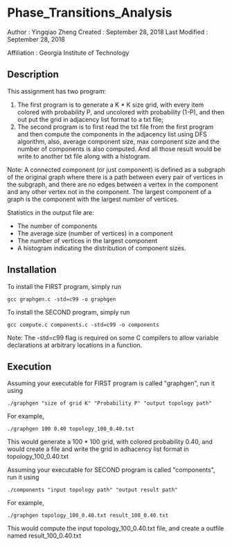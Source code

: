 # Phase_Transitions_Analysis

Author          : Yingqiao Zheng
Created         : September 28, 2018
Last Modified   : September 28, 2018

Affiliation     : Georgia Institute of Technology


Description
-------------

This assignment has two program:
1. The first program is to generate a K * K size grid, with every item colored with probability P, and uncolored with probability (1-P), and then out put the grid in adjacency list format to a txt file;
2. The second program is to first read the txt file from the first program and then compute the components in the adjacency list using DFS algorithm, also, average component size, max component size and the number of components is also computed. And all those result would be write to another txt file along with a histogram.


Note: A connected component (or just component) is defined as a subgraph of the original graph where there is a path between every pair of vertices in the subgraph, and there are no edges between a vertex in the component and any other vertex not in the component. The largest component of a graph is the component with the largest number of vertices. 


Statistics in the output file are:

- The number of components
- The average size (number of vertices) in a component
- The number of vertices in the largest component
- A histogram indicating the distribution of component sizes.


Installation
------------

To install the FIRST program, simply run

    gcc graphgen.c -std=c99 -o graphgen

To install the SECOND program, simply run

    gcc compute.c components.c -std=c99 -o components

Note: The -std=c99 flag is required on some C compilers
to allow variable declarations at arbitrary locations in
a function.



Execution
-----------

Assuming your executable for FIRST program is called "graphgen", run it using

    ./graphgen "size of grid K" "Probability P" "output topology path"

For example,

	./graphgen 100 0.40 topology_100_0.40.txt

This would generate a 100 * 100 grid, with colored probability 0.40, and would create a file and write the grid in adhacency list format in topology_100_0.40.txt



Assuming your executable for SECOND program is called "components", run it using

    ./components "input topology path" "output result path"

For example,

	./graphgen topology_100_0.40.txt result_100_0.40.txt

This would compute the input topology_100_0.40.txt file, and create a outfile named result_100_0.40.txt



